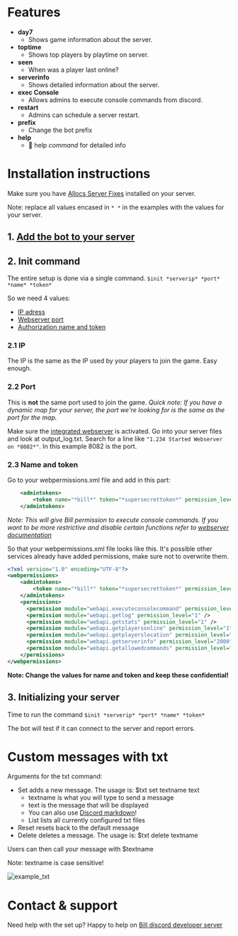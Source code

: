 # Features

- **day7**
  - Shows game information about the server.
- **toptime**
  - Shows top players by playtime on server.
- **seen**
  - When was a player last online?
- **serverinfo**
  - Shows detailed information about the server.
- **exec Console**
  - Allows admins to execute console commands from discord.
- **restart**
  - Admins can schedule a server restart.
- **prefix**
  - Change the bot prefix
- **help**
  - :eyes: help *command* for detailed info

# Installation instructions

Make sure you have [Allocs Server Fixes](https://7dtd.illy.bz/wiki) installed on your server.

Note: replace all values encased in `* *` in the examples with the values for your server.

## 1. [Add the bot to your server](https://discordapp.com/oauth2/authorize?client_id=340416036610244609&scope=bot&permissions=117760)

## 2. Init command

The entire setup is done via a single command.
`$init *serverip* *port* *name* *token* `

So we need 4 values:
   - [IP adress](#21-ip)
   - [Webserver port](#22-port)
   - [Authorization name and token](#23-name-and-token)

### 2.1 IP
The IP is the same as the IP used by your players to join the game. Easy enough.

### 2.2 Port
This is **not** the same port used to join the game.
*Quick note: If you have a dynamic map for your server, the port we're looking for is the same as the port for the map.*

Make sure the [integrated webserver](https://7dtd.illy.bz/wiki/Integrated%20Webserver) is activated. Go into your server files and look at output_log.txt. Search for a line like `"1.234 Started Webserver on *8082*"`. In this example 8082 is the port.

### 2.3 Name and token

Go to your webpermissions.xml file  and add in this part:

```xml
    <admintokens>
        <token name="*bill*" token="*supersecrettoken*" permission_level="0" />
    </admintokens>
```

*Note: This will give Bill permission to execute console commands. If you want to be more restrictive and disable certain functions refer to [webserver documentation](https://7dtd.illy.bz/wiki/Integrated%20Webserver#Permissions)*

So that your webpermissions.xml file looks like this. It's possible other services already have added permissions, make sure not to overwrite them.

```xml
<?xml version="1.0" encoding="UTF-8"?>
<webpermissions>
    <admintokens>
        <token name="*bill*" token="*supersecrettoken*" permission_level="0" />
    </admintokens>
    <permissions>
      <permission module="webapi.executeconsolecommand" permission_level="1" />
      <permission module="webapi.getlog" permission_level="1" />
      <permission module="webapi.getstats" permission_level="1" />
      <permission module="webapi.getplayersonline" permission_level="1" />
      <permission module="webapi.getplayerslocation" permission_level="1" />
      <permission module="webapi.getserverinfo" permission_level="2000" />
      <permission module="webapi.getallowedcommands" permission_level="2000" />
    </permissions>
</webpermissions>
```

**Note: Change the values for name and token and keep these confidential!**

## 3. Initializing your server

Time to run the command
`$init *serverip* *port* *name* *token* `

The bot will test if it can connect to the server and report errors.


# Custom messages with txt

Arguments for the txt command:
- Set adds a new message. The usage is: $txt set textname text
  - textname is what you will type to send a message
  - text is the message that will be displayed
  - You can also use [Discord markdown](https://support.discordapp.com/hc/en-us/articles/210298617-Markdown-Text-101-Chat-Formatting-Bold-Italic-Underline-)!
  - List lists all currently configured txt files
- Reset resets back to the default message
- Delete deletes a message. The usage is: $txt delete textname

Users can then call your message with $textname

Note: textname is case sensitive!

![example_txt](http://imgur.com/ntOXWoM.png "Example for txt config")

# Contact & support

Need help with the set up? Happy to help on [Bill discord developer server](https://discordapp.com/invite/kuDJG6e)
